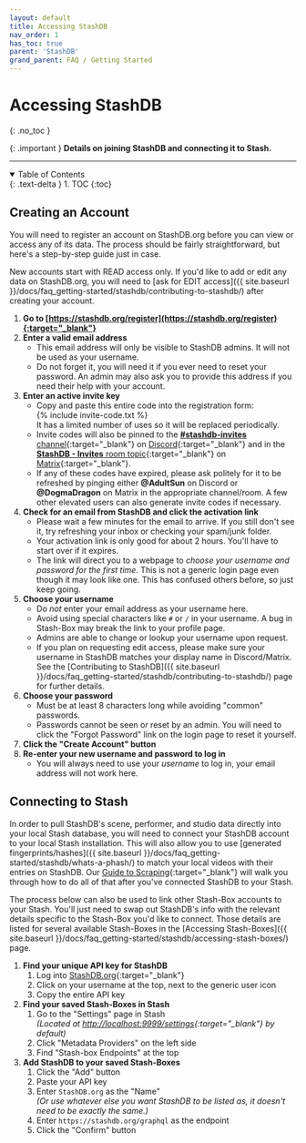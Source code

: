 ```yaml
---
layout: default
title: Accessing StashDB
nav_order: 1
has_toc: true
parent: 'StashDB'
grand_parent: FAQ / Getting Started
---
```


# Accessing StashDB
{: .no_toc }

{: .important }
**Details on joining StashDB and connecting it to Stash.**

---

<details open markdown="block">
  <summary>
    Table of Contents
  </summary>
  {: .text-delta }
1. TOC
{:toc}
</details>

## Creating an Account
You will need to register an account on StashDB.org before you can view or access any of its data. The process should be fairly straightforward, but here's a step-by-step guide just in case.

New accounts start with READ access only. If you'd like to add or edit any data on StashDB.org, you will need to [ask for EDIT access]({{ site.baseurl }}/docs/faq_getting-started/stashdb/contributing-to-stashdb/) after creating your account.

1. **Go to [https://stashdb.org/register](https://stashdb.org/register){:target="_blank"}**
1. **Enter a valid email address**
    - This email address will only be visible to StashDB admins. It will not be used as your username.
    - Do not forget it, you will need it if you ever need to reset your password. An admin may also ask you to provide this address if you need their help with your account.
1. **Enter an active invite key**
    - Copy and paste this entire code into the registration form: <br> {% include invite-code.txt %} <br> It has a limited number of uses so it will be replaced periodically.
    - Invite codes will also be pinned to the [**#stashdb-invites** channel](https://discord.com/channels/559159668438728723/935614155107471442){:target="_blank"} on [Discord](https://discord.com/invite/2TsNFKt){:target="_blank"} and in the [**StashDB - Invites** room topic](https://matrix.to/#/#stashdb-invites:unredacted.org){:target="_blank"} on [Matrix](https://matrix.to/#/#stashapp:unredacted.org){:target="_blank"}.
    - If any of these codes have expired, please ask politely for it to be refreshed by pinging either **@AdultSun** on Discord or **@DogmaDragon** on Matrix in the appropriate channel/room. A few other elevated users can also generate invite codes if necessary.
1. **Check for an email from StashDB and click the activation link**
    - Please wait a few minutes for the email to arrive. If you still don't see it, try refreshing your inbox or checking your spam/junk folder.
    - Your activation link is only good for about 2 hours. You'll have to start over if it expires.
    - The link will direct you to a webpage to *choose your username and password for the first time*. This is not a generic login page even though it may look like one. This has confused others before, so just keep going.
1. **Choose your username**
    - Do *not* enter your email address as your username here.
    - Avoid using special characters like `#` or `/` in your username. A bug in Stash-Box may break the link to your profile page.
    - Admins are able to change or lookup your username upon request.
    - If you plan on requesting edit access, please make sure your username in StashDB matches your display name in Discord/Matrix. See the [Contributing to StashDB]({{ site.baseurl }}/docs/faq_getting-started/stashdb/contributing-to-stashdb/) page for further details.
1. **Choose your password**
    - Must be at least 8 characters long while avoiding "common" passwords.
    - Passwords cannot be seen or reset by an admin. You will need to click the "Forgot Password" link on the login page to reset it yourself.
1. **Click the "Create Account" button**
1. **Re-enter your new username and password to log in**
    - You will always need to use your *username* to log in, your email address will not work here.

## Connecting to Stash
In order to pull StashDB's scene, performer, and studio data directly into your local Stash database, you will need to connect your StashDB account to your local Stash installation. This will also allow you to use [generated fingerprints/hashes]({{ site.baseurl }}/docs/faq_getting-started/stashdb/whats-a-phash/) to match your local videos with their entries on StashDB. Our [Guide to Scraping](https://docs.stashapp.cc/beginner-guides/guide-to-scraping/){:target="_blank"} will walk you through how to do all of that after you've connected StashDB to your Stash.

The process below can also be used to link other Stash-Box accounts to your Stash. You'll just need to swap out StashDB's info with the relevant details specific to the Stash-Box you'd like to connect. Those details are listed for several available Stash-Boxes in the [Accessing Stash-Boxes]({{ site.baseurl }}/docs/faq_getting-started/stashdb/accessing-stash-boxes/) page.

1. **Find your unique API key for StashDB**
    1. Log into [StashDB.org](https://stashdb.org/){:target="_blank"}
    1. Click on your username at the top, next to the generic user icon
    1. Copy the entire API key
1. **Find your saved Stash-Boxes in Stash**
    1. Go to the "Settings" page in Stash <br> *(Located at [http://localhost:9999/settings](http://localhost:9999/settings){:target="_blank"} by default)*
    1. Click "Metadata Providers" on the left side
    1. Find "Stash-box Endpoints" at the top
1. **Add StashDB to your saved Stash-Boxes**
    1. Click the "Add" button
    1. Paste your API key
    1. Enter `StashDB.org` as the "Name" <br> *(Or use whatever else you want StashDB to be listed as, it doesn't need to be exactly the same.)*
    1. Enter `https://stashdb.org/graphql` as the endpoint
    1. Click the "Confirm" button
